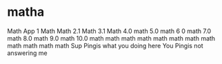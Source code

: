 # matha
Math App 1
Math
Math 2.1
Math 3.1
Math 4.0
math 5.0
math 6 0
math 7.0
math 8.0
math 9.0
math 10.0
math
math
math
math
math
math
math
math
math
math
math
math
Sup Pingis what you doing here
You Pingis not answering me 
